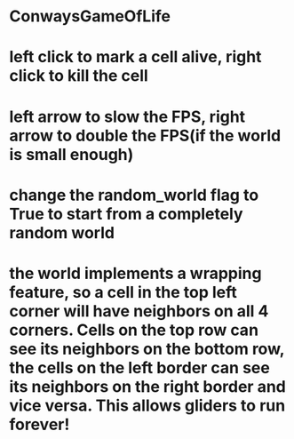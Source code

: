 # ConwaysGameOfLife

# left click to mark a cell alive, right click to kill the cell

# left arrow to slow the FPS, right arrow to double the FPS(if the world is small enough)

# change the random_world flag to True to start from a completely random world

# the world implements a wrapping feature, so a cell in the top left corner will have neighbors on all 4 corners. Cells on the top row can see its neighbors on the bottom row, the cells on the left border can see its neighbors on the right border and vice versa. This allows gliders to run forever!
